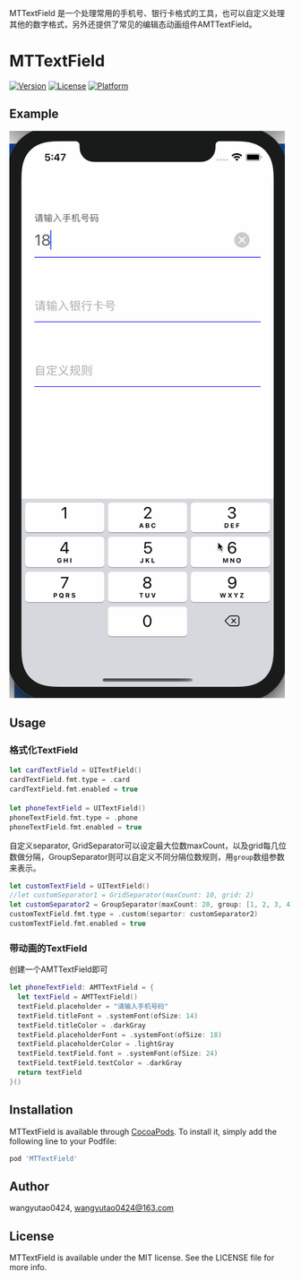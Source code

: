 
MTTextField 是一个处理常用的手机号、银行卡格式的工具，也可以自定义处理其他的数字格式，另外还提供了常见的编辑态动画组件AMTTextField。

# MTTextField

[![Version](https://img.shields.io/cocoapods/v/MTTextField.svg?style=flat)](https://cocoapods.org/pods/MTTextField)
[![License](https://img.shields.io/cocoapods/l/MTTextField.svg?style=flat)](https://cocoapods.org/pods/MTTextField)
[![Platform](https://img.shields.io/cocoapods/p/MTTextField.svg?style=flat)](https://cocoapods.org/pods/MTTextField)

## Example

[![demo](https://github.com/wangyutao0424/MTTextField/blob/master/demo.gif)](https://github.com/wangyutao0424/MTTextField/blob/master/demo.)


## Usage

### 格式化TextField
```swift
let cardTextField = UITextField()
cardTextField.fmt.type = .card
cardTextField.fmt.enabled = true

let phoneTextField = UITextField()
phoneTextField.fmt.type = .phone
phoneTextField.fmt.enabled = true
```

自定义separator, GridSeparator可以设定最大位数maxCount，以及grid每几位数做分隔，GroupSeparator则可以自定义不同分隔位数规则，用`group`数组参数来表示。
```swift
let customTextField = UITextField()
//let customSeparator1 = GridSeparator(maxCount: 10, grid: 2)
let customSeparator2 = GroupSeparator(maxCount: 20, group: [1, 2, 3, 4])
customTextField.fmt.type = .custom(separtor: customSeparator2)
customTextField.fmt.enabled = true
```

### 带动画的TextField
创建一个AMTTextField即可
```swift
let phoneTextField: AMTTextField = {
  let textField = AMTTextField()
  textField.placeholder = "请输入手机号码"
  textField.titleFont = .systemFont(ofSize: 14)
  textField.titleColor = .darkGray
  textField.placeholderFont = .systemFont(ofSize: 18)
  textField.placeholderColor = .lightGray
  textField.textField.font = .systemFont(ofSize: 24)
  textField.textField.textColor = .darkGray
  return textField
}()
```

## Installation

MTTextField is available through [CocoaPods](https://cocoapods.org). To install
it, simply add the following line to your Podfile:

```ruby
pod 'MTTextField'
```

## Author

wangyutao0424, wangyutao0424@163.com

## License

MTTextField is available under the MIT license. See the LICENSE file for more info.
